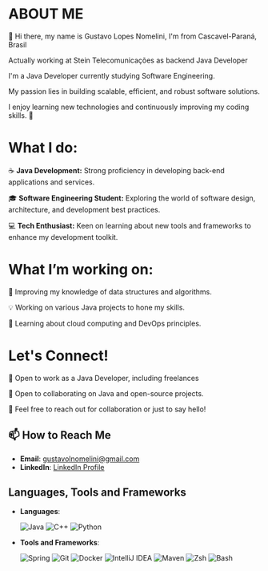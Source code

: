 # ABOUT ME 

👋 Hi there, my name is Gustavo Lopes Nomelini, I'm from Cascavel-Paraná, Brasil

Actually working at Stein Telecomunicações as backend Java Developer

I'm a Java Developer currently studying Software Engineering. 

My passion lies in building scalable, efficient, and robust software solutions. 

I enjoy learning new technologies and continuously improving my coding skills. 🚀

# What I do:
☕️ **Java Development:** Strong proficiency in developing back-end applications and services.

🎓 **Software Engineering Student:** Exploring the world of software design, architecture, and development best practices.

💻 **Tech Enthusiast:** Keen on learning about new tools and frameworks to enhance my development toolkit.

# What I’m working on:
📘 Improving my knowledge of data structures and algorithms.

💡 Working on various Java projects to hone my skills.

🌱 Learning about cloud computing and DevOps principles.

# Let's Connect!
💼 Open to work as a Java Developer, including freelances

🔧 Open to collaborating on Java and open-source projects.

🤝 Feel free to reach out for collaboration or just to say hello!

## 📫 How to Reach Me
- **Email**: [gustavolnomelini@gmail.com](mailto:gustavolnomelini@gmail.com)
- **LinkedIn**: [LinkedIn Profile](https://www.linkedin.com/in/gustavo-lopes-nomelini-144bb1212/)


## Languages, Tools and Frameworks

- **Languages**:
  
  ![Java](https://img.shields.io/badge/Java-ED8B00?style=for-the-badge&logo=java&logoColor=white)
  ![C++](https://img.shields.io/badge/C%2B%2B-00599C?style=for-the-badge&logo=c%2B%2B&logoColor=white)
  ![Python](https://img.shields.io/badge/Python-3776AB?style=for-the-badge&logo=python&logoColor=white)


- **Tools and Frameworks**:
  
  ![Spring](https://img.shields.io/badge/Spring-6DB33F?style=for-the-badge&logo=spring&logoColor=white)
  ![Git](https://img.shields.io/badge/Git-F05032?style=for-the-badge&logo=git&logoColor=white)
  ![Docker](https://img.shields.io/badge/Docker-2496ED?style=for-the-badge&logo=docker&logoColor=white)
  ![IntelliJ IDEA](https://img.shields.io/badge/IntelliJ_IDEA-000000?style=for-the-badge&logo=intellij-idea&logoColor=white)
  ![Maven](https://img.shields.io/badge/Apache_Maven-C71A36?style=for-the-badge&logo=apache-maven&logoColor=white)
  ![Zsh](https://img.shields.io/badge/Zsh-5E0E02?style=for-the-badge&logo=gnu-bash&logoColor=white)
  ![Bash](https://img.shields.io/badge/Bash-4EAA25?style=for-the-badge&logo=gnu-bash&logoColor=white)
